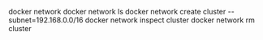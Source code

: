 docker network
docker network ls
docker network create cluster --subnet=192.168.0.0/16
docker network inspect cluster
docker network rm cluster